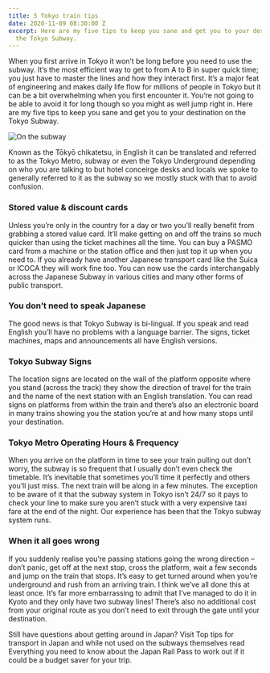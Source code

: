 ```yaml
---
title: 5 Tokyo train tips
date: 2020-11-09 08:30:00 Z
excerpt: Here are my five tips to keep you sane and get you to your destination on
  the Tokyo Subway.
---
```


When you first arrive in Tokyo it won’t be long before you need to use the subway. It’s the most efficient way to get to from A to B in super quick time; you just have to master the lines and how they interact first. It’s a major feat of engineering and makes daily life flow for millions of people in Tokyo but it can be a bit overwhelming when you first encounter it. You’re not going to be able to avoid it for long though so you might as well jump right in. Here are my five tips to keep you sane and get you to your destination on the Tokyo Subway.

![On the subway](/uploads/blog-3a.jpg)

Known as the Tōkyō chikatetsu, in English it can be translated and referred to as the Tokyo Metro, subway or even the Tokyo Underground depending on who you are talking to but hotel conceirge desks and locals we spoke to generally referred to it as the subway so we mostly stuck with that to avoid confusion.

### Stored value & discount cards

Unless you’re only in the country for a day or two you’ll really benefit from grabbing a stored value card. It’ll make getting on and off the trains so much quicker than using the ticket machines all the time. You can buy a PASMO card from a machine or the station office and then just top it up when you need to. If you already have another Japanese transport card like the Suica or ICOCA they will work fine too. You can now use the cards interchangably across the Japanese Subway in various cities and many other forms of public transport.

### You don’t need to speak Japanese

The good news is that Tokyo Subway is bi-lingual. If you speak and read English you’ll have no problems with a language barrier. The signs, ticket machines, maps and announcements all have English versions.

### Tokyo Subway Signs

The location signs are located on the wall of the platform opposite where you stand (across the track) they show the direction of travel for the train and the name of the next station with an English translation. You can read signs on platforms from within the train and there’s also an electronic board in many trains showing you the station you’re at and how many stops until your destination.

### Tokyo Metro Operating Hours & Frequency

When you arrive on the platform in time to see your train pulling out don’t worry, the subway is so frequent that I usually don’t even check the timetable. It’s inevitable that sometimes you’ll time it perfectly and others you’ll just miss. The next train will be along in a few minutes.
The exception to be aware of it that the subway system in Tokyo isn’t 24/7 so it pays to check your line to make sure you aren’t stuck with a very expensive taxi fare at the end of the night. Our experience has been that the Tokyo subway system runs.

### When it all goes wrong

If you suddenly realise you’re passing stations going the wrong direction – don’t panic, get off at the next stop, cross the platform, wait a few seconds and jump on the train that stops. It’s easy to get turned around when you’re underground and rush from an arriving train. I think we’ve all done this at least once. It’s far more embarrassing to admit that I’ve managed to do it in Kyoto and they only have two subway lines! There’s also no additional cost from your original route as you don’t need to exit through the gate until your destination.

Still have questions about getting around in Japan? Visit Top tips for transport in Japan and while not used on the subways themselves read Everything you need to know about the Japan Rail Pass to work out if it could be a budget saver for your trip.